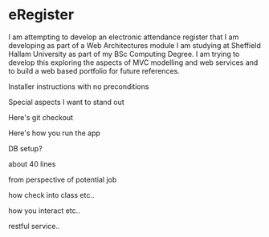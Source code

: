 eRegister
=========

I am attempting to develop an electronic attendance register that I am developing as part of a Web Architectures module I am studying at Sheffield Hallam University as part of my BSc Computing Degree. I am trying to develop this exploring the aspects of MVC modelling and web services and to build a web based portfolio for future references.

Installer instructions with no preconditions

Special aspects I want to stand out

Here's git checkout

Here's how you run the app

DB setup?

about 40 lines

from perspective of potential job

how check into class etc..

how you interact etc..

restful service..

